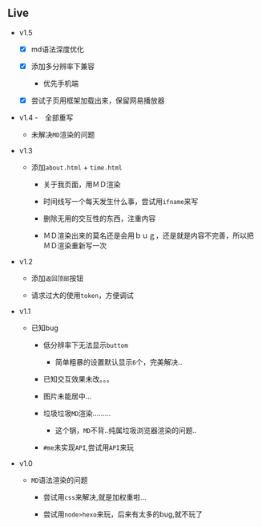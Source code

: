 ## Live
- v1.5
    - [x] md语法深度优化

    - [x] 添加多分辨率下兼容
        - 优先手机端

    - [x] 尝试子页用框架加载出来，保留网易播放器

- v1.4
  -　全部重写

  - 未解决`MD`渲染的问题

- v1.3

    - 添加`about.html` + `time.html`

      - 关于我页面，用ＭＤ渲染

      - 时间线写一个每天发生什么事，尝试用`ifname`来写

      - 删除无用的交互性的东西，注重内容

      - ＭＤ渲染出来的莫名还是会用ｂｕｇ，还是就是内容不完善，所以把ＭＤ渲染重新写一次  

- v1.2
    - 添加`返回顶部`按钮

    - 请求过大的使用`token`，方便调试

- v1.1
  - 已知bug

    - 低分辨率下无法显示`buttom`

        - 简单粗暴的设置默认显示`6`个，完美解决..

    - 已知交互效果未改。。。

    - 图片未能居中...

    - 垃圾垃圾`MD`渲染.........

        - 这个锅，`MD`不背..纯属垃圾浏览器渲染的问题..

    - `#me`未实现`API`,尝试用`API`来玩

- v1.0

  - `MD`语法渲染的问题

    - 尝试用`css`来解决,就是加权重啦...

    - 尝试用`node>hexo`来玩，后来有太多的bug,就不玩了
